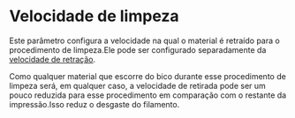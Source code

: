 Velocidade de limpeza
====
Este parâmetro configura a velocidade na qual o material é retraído para o procedimento de limpeza.Ele pode ser configurado separadamente da [velocidade de retração](../Travel/retraction_retract_speed.md).

Como qualquer material que escorre do bico durante esse procedimento de limpeza será, em qualquer caso, a velocidade de retirada pode ser um pouco reduzida para esse procedimento em comparação com o restante da impressão.Isso reduz o desgaste do filamento.